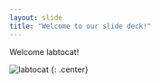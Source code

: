 ```yaml
---
layout: slide
title: "Welcome to our slide deck!"
---
```


Welcome labtocat!

![labtocat](https://octodex.github.com/images/labtocat.png)
{: .center}

